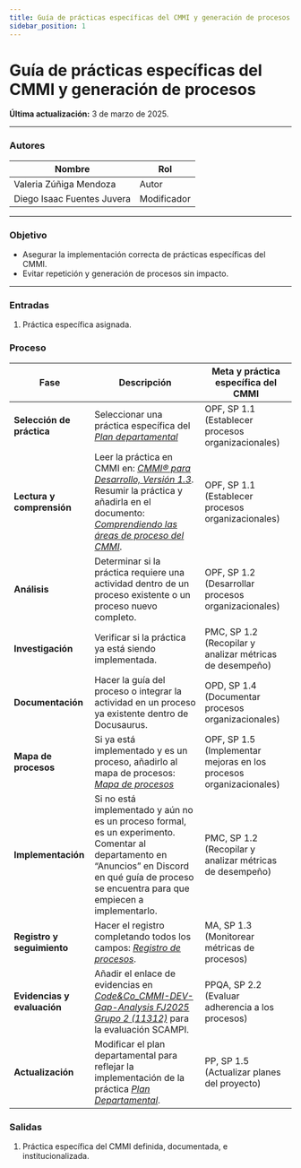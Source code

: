 ```yaml
---
title: Guía de prácticas específicas del CMMI y generación de procesos
sidebar_position: 1
---
```


# Guía de prácticas específicas del CMMI y generación de procesos

**Última actualización:** 3 de marzo de 2025.

---

### Autores
| Nombre                            | Rol         |
| --------------------------------- | ----------- |
| Valeria Zúñiga Mendoza            | Autor       |
| Diego Isaac Fuentes Juvera        | Modificador |

---

### Objetivo

* Asegurar la implementación correcta de prácticas específicas del CMMI.
* Evitar repetición y generación de procesos sin impacto.
---

### Entradas

1. Práctica específica asignada.

### Proceso

| Fase                        | Descripción                      | Meta y práctica específica del CMMI |
|-----------------------------|----------------------------------|--------------------------------------|
| **Selección de práctica**   | Seleccionar una práctica específica del <u>*[Plan departamental](https://docs.google.com/spreadsheets/d/1eTiN_r1-Mm11OrqFt4T_miCeuI83M9zV5oTAhV1rUso/edit?usp=sharing)* </u> | OPF, SP 1.1 (Establecer procesos organizacionales)|
| **Lectura y comprensión**   | Leer la práctica en CMMI en: <u>*[CMMI® para Desarrollo, Versión 1.3](https://insights.sei.cmu.edu/documents/87/2010_019_001_28782.pdf)*</u>. Resumir la práctica y añadirla en el documento: <u>*[Comprendiendo las áreas de proceso del CMMI](https://docs.google.com/document/d/19lSwMuoRpzJko4hnMJNj_W6A81tCjo35x_u47YBxRyw/edit?usp=sharing)*</u>. | OPF, SP 1.1 (Establecer procesos organizacionales)|
| **Análisis**               | Determinar si la práctica requiere una actividad dentro de un proceso existente o un proceso nuevo completo. | OPF, SP 1.2 (Desarrollar procesos organizacionales)|
| **Investigación**          | Verificar si la práctica ya está siendo implementada. | PMC, SP 1.2 (Recopilar y analizar métricas de desempeño)|
| **Documentación**          | Hacer la guía del proceso o integrar la actividad en un proceso ya existente dentro de Docusaurus.  | OPD, SP 1.4 (Documentar procesos organizacionales) |
| **Mapa de procesos**       | Si ya está implementado y es un proceso, añadirlo al mapa de procesos: <u>*[Mapa de procesos](https://docs.google.com/drawings/d/18ZwTSSonobQVJMhQZP2_13EgN5SdL2d8qCYpkC7VBFI/edit?usp=sharing)*</u>| OPF, SP 1.5 (Implementar mejoras en los procesos organizacionales)|
| **Implementación**         | Si no está implementado y aún no es un proceso formal, es un experimento. Comentar al departamento en “Anuncios” en Discord en qué guía de proceso se encuentra para que empiecen a implementarlo. | PMC, SP 1.2 (Recopilar y analizar métricas de desempeño)|
| **Registro y seguimiento** | Hacer el registro completando todos los campos: <u>*[Registro de procesos](https://docs.google.com/spreadsheets/d/18SHmBFPBfMzNBGKS2MCTInfWZjIuCaOdzfeRAsxTqlY/edit?usp=sharing)*</u>. | MA, SP 1.3 (Monitorear métricas de procesos)|
| **Evidencias y evaluación** | Añadir el enlace de evidencias en <u>*[Code&Co_CMMI-DEV-Gap-Analysis FJ2025 Grupo 2 (11312)](https://docs.google.com/spreadsheets/d/1hW2CMK-EKuXaOXwrbGjtfbg8v-DST-pHOJA2ZV5LNhk/edit?usp=sharing)*</u>  para la evaluación SCAMPI. | PPQA, SP 2.2 (Evaluar adherencia a los procesos) |
| **Actualización**          | Modificar el plan departamental para reflejar la implementación de la práctica <u>*[Plan Departamental](https://docs.google.com/spreadsheets/d/1eTiN_r1-Mm11OrqFt4T_miCeuI83M9zV5oTAhV1rUso/edit?usp=sharing)*</u>. | PP, SP 1.5 (Actualizar planes del proyecto)|



### Salidas
1. Práctica específica del CMMI definida, documentada, e institucionalizada.
